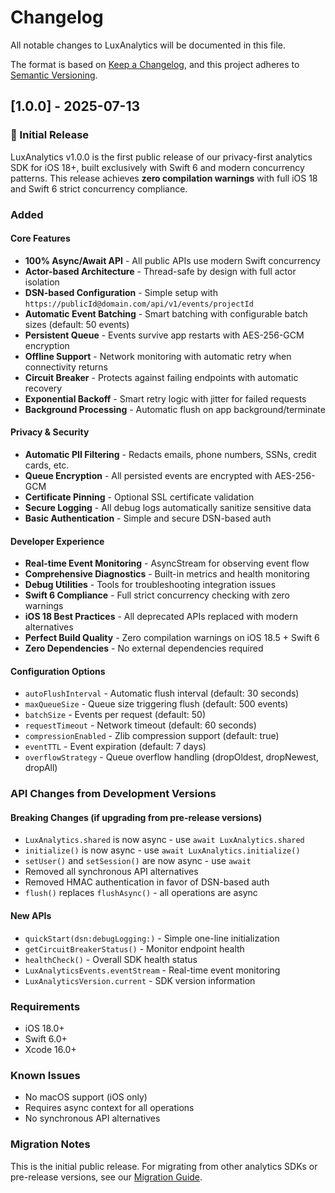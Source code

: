 # Changelog

All notable changes to LuxAnalytics will be documented in this file.

The format is based on [Keep a Changelog](https://keepachangelog.com/en/1.0.0/),
and this project adheres to [Semantic Versioning](https://semver.org/spec/v2.0.0.html).

## [1.0.0] - 2025-07-13

### 🎉 Initial Release

LuxAnalytics v1.0.0 is the first public release of our privacy-first analytics SDK for iOS 18+, built exclusively with Swift 6 and modern concurrency patterns. This release achieves **zero compilation warnings** with full iOS 18 and Swift 6 strict concurrency compliance.

### Added

#### Core Features
- **100% Async/Await API** - All public APIs use modern Swift concurrency
- **Actor-based Architecture** - Thread-safe by design with full actor isolation
- **DSN-based Configuration** - Simple setup with `https://publicId@domain.com/api/v1/events/projectId`
- **Automatic Event Batching** - Smart batching with configurable batch sizes (default: 50 events)
- **Persistent Queue** - Events survive app restarts with AES-256-GCM encryption
- **Offline Support** - Network monitoring with automatic retry when connectivity returns
- **Circuit Breaker** - Protects against failing endpoints with automatic recovery
- **Exponential Backoff** - Smart retry logic with jitter for failed requests
- **Background Processing** - Automatic flush on app background/terminate

#### Privacy & Security
- **Automatic PII Filtering** - Redacts emails, phone numbers, SSNs, credit cards, etc.
- **Queue Encryption** - All persisted events are encrypted with AES-256-GCM
- **Certificate Pinning** - Optional SSL certificate validation
- **Secure Logging** - All debug logs automatically sanitize sensitive data
- **Basic Authentication** - Simple and secure DSN-based auth

#### Developer Experience
- **Real-time Event Monitoring** - AsyncStream for observing event flow
- **Comprehensive Diagnostics** - Built-in metrics and health monitoring
- **Debug Utilities** - Tools for troubleshooting integration issues
- **Swift 6 Compliance** - Full strict concurrency checking with zero warnings
- **iOS 18 Best Practices** - All deprecated APIs replaced with modern alternatives
- **Perfect Build Quality** - Zero compilation warnings on iOS 18.5 + Swift 6
- **Zero Dependencies** - No external dependencies required

#### Configuration Options
- `autoFlushInterval` - Automatic flush interval (default: 30 seconds)
- `maxQueueSize` - Queue size triggering flush (default: 500 events)
- `batchSize` - Events per request (default: 50)
- `requestTimeout` - Network timeout (default: 60 seconds)
- `compressionEnabled` - Zlib compression support (default: true)
- `eventTTL` - Event expiration (default: 7 days)
- `overflowStrategy` - Queue overflow handling (dropOldest, dropNewest, dropAll)

### API Changes from Development Versions

#### Breaking Changes (if upgrading from pre-release versions)
- `LuxAnalytics.shared` is now async - use `await LuxAnalytics.shared`
- `initialize()` is now async - use `await LuxAnalytics.initialize()`
- `setUser()` and `setSession()` are now async - use `await`
- Removed all synchronous API alternatives
- Removed HMAC authentication in favor of DSN-based auth
- `flush()` replaces `flushAsync()` - all operations are async

#### New APIs
- `quickStart(dsn:debugLogging:)` - Simple one-line initialization
- `getCircuitBreakerStatus()` - Monitor endpoint health
- `healthCheck()` - Overall SDK health status
- `LuxAnalyticsEvents.eventStream` - Real-time event monitoring
- `LuxAnalyticsVersion.current` - SDK version information

### Requirements
- iOS 18.0+
- Swift 6.0+
- Xcode 16.0+

### Known Issues
- No macOS support (iOS only)
- Requires async context for all operations
- No synchronous API alternatives

### Migration Notes
This is the initial public release. For migrating from other analytics SDKs or pre-release versions, see our [Migration Guide](MIGRATION.md).